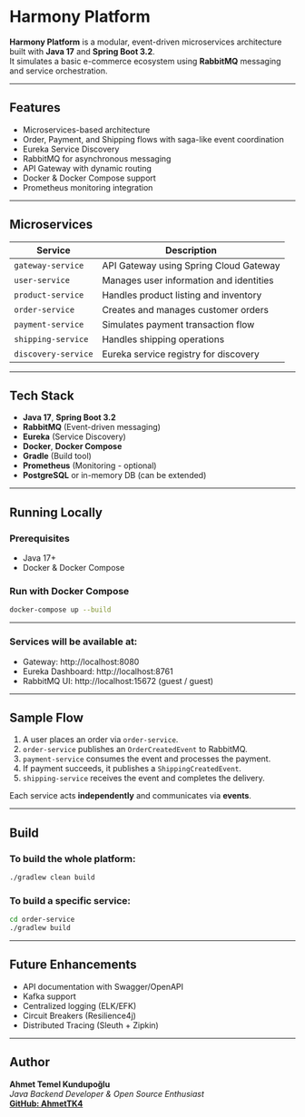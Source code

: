 #  Harmony Platform

**Harmony Platform** is a modular, event-driven microservices architecture built with **Java 17** and **Spring Boot 3.2**.  
It simulates a basic e-commerce ecosystem using **RabbitMQ** messaging and service orchestration.

---

##  Features

-  Microservices-based architecture  
-  Order, Payment, and Shipping flows with saga-like event coordination  
-  Eureka Service Discovery  
-  RabbitMQ for asynchronous messaging  
-  API Gateway with dynamic routing  
-  Docker & Docker Compose support  
-  Prometheus monitoring integration  

---

##  Microservices

| Service             | Description                             |
|---------------------|-----------------------------------------|
| `gateway-service`   | API Gateway using Spring Cloud Gateway  |
| `user-service`      | Manages user information and identities |
| `product-service`   | Handles product listing and inventory   |
| `order-service`     | Creates and manages customer orders     |
| `payment-service`   | Simulates payment transaction flow      |
| `shipping-service`  | Handles shipping operations             |
| `discovery-service` | Eureka service registry for discovery   |

---

##  Tech Stack

- **Java 17**, **Spring Boot 3.2**
- **RabbitMQ** (Event-driven messaging)
- **Eureka** (Service Discovery)
- **Docker**, **Docker Compose**
- **Gradle** (Build tool)
- **Prometheus** (Monitoring - optional)
- **PostgreSQL** or in-memory DB (can be extended)

---

##  Running Locally

###  Prerequisites

- Java 17+
- Docker & Docker Compose

###  Run with Docker Compose

```bash
docker-compose up --build
```

---

###  Services will be available at:

-  Gateway: http://localhost:8080  
-  Eureka Dashboard: http://localhost:8761  
-  RabbitMQ UI: http://localhost:15672 (guest / guest)  

---

##  Sample Flow

1. A user places an order via `order-service`.  
2. `order-service` publishes an `OrderCreatedEvent` to RabbitMQ.  
3. `payment-service` consumes the event and processes the payment.  
4. If payment succeeds, it publishes a `ShippingCreatedEvent`.  
5. `shipping-service` receives the event and completes the delivery.  

Each service acts **independently** and communicates via **events**.

---

## Build

### To build the whole platform:

```bash
./gradlew clean build
```

### To build a specific service:

```bash
cd order-service
./gradlew build
```

---

## Future Enhancements

- API documentation with Swagger/OpenAPI  
- Kafka support  
- Centralized logging (ELK/EFK)  
- Circuit Breakers (Resilience4j)  
- Distributed Tracing (Sleuth + Zipkin)  

---

## Author

**Ahmet Temel Kundupoğlu**  
*Java Backend Developer & Open Source Enthusiast*  
[**GitHub: AhmetTK4**](https://github.com/AhmetTK4)
